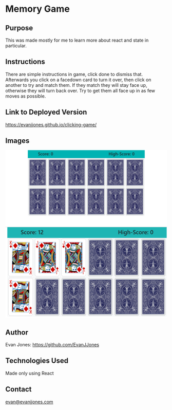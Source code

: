 # Memory Game

## Purpose

This was made mostly for me to learn more about react and state in particular.

## Instructions

There are simple instructions in game, click done to dismiss that. Afterwards you click on a facedown card to turn it over, then click on another to try and match them. If they match they will stay face up, otherwise they will turn back over. Try to get them all face up in as few moves as possible.

## Link to Deployed Version
https://evanjjones.github.io/clicking-game/

## Images

![Screenshot](./Screenshot1.png)
![Screenshot](./Screenshot2.PNG)

## Author

Evan Jones: https://github.com/EvanJJones

## Technologies Used

Made only using React

## Contact

evan@evanjjones.com
